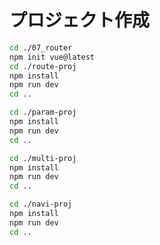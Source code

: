 # プロジェクト作成

```sh
cd ./07_router
npm init vue@latest
cd ./route-proj
npm install
npm run dev
cd ..
```

```sh
cd ./param-proj
npm install
npm run dev
cd ..
```

```sh
cd ./multi-proj
npm install
npm run dev
cd ..
```

```sh
cd ./navi-proj
npm install
npm run dev
cd ..
```
